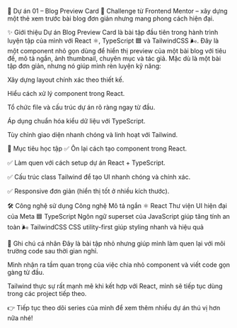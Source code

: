 📘 Dự án 01 – Blog Preview Card 🎨
Challenge từ Frontend Mentor – xây dựng một thẻ xem trước bài blog đơn giản nhưng mang phong cách hiện đại.

✨ Giới thiệu
Dự án Blog Preview Card là bài tập đầu tiên trong hành trình luyện tập của mình với React ⚛️, TypeScript 🟦 và TailwindCSS 🌬️. Đây là một component nhỏ gọn dùng để hiển thị preview của một bài blog với tiêu đề, mô tả ngắn, ảnh thumbnail, chuyên mục và tác giả. Mặc dù là một bài tập đơn giản, nhưng nó giúp mình rèn luyện kỹ năng:

Xây dựng layout chính xác theo thiết kế.

Hiểu cách xử lý component trong React.

Tổ chức file và cấu trúc dự án rõ ràng ngay từ đầu.

Áp dụng chuẩn hóa kiểu dữ liệu với TypeScript.

Tùy chỉnh giao diện nhanh chóng và linh hoạt với Tailwind.

🧠 Mục tiêu học tập
✅ Ôn lại cách tạo component trong React.

✅ Làm quen với cách setup dự án React + TypeScript.

✅ Cấu trúc class Tailwind để tạo UI nhanh chóng và chính xác.

✅ Responsive đơn giản (hiển thị tốt ở nhiều kích thước).

🛠️ Công nghệ sử dụng
Công nghệ Mô tả ngắn
⚛️ React Thư viện UI hiện đại của Meta
🟦 TypeScript Ngôn ngữ superset của JavaScript giúp tăng tính an toàn
🌬️ TailwindCSS CSS utility-first giúp styling nhanh và hiệu quả

🧾 Ghi chú cá nhân
Đây là bài tập nhỏ nhưng giúp mình làm quen lại với môi trường code sau thời gian nghỉ.

Mình nhận ra tầm quan trọng của việc chia nhỏ component và viết code gọn gàng từ đầu.

Tailwind thực sự rất mạnh mẽ khi kết hợp với React, mình sẽ tiếp tục dùng trong các project tiếp theo.

👉 Tiếp tục theo dõi series của mình để xem thêm nhiều dự án thú vị hơn nữa nhé!

